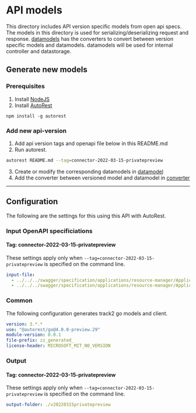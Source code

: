 # API models

This directory includes API version specific models from open api specs. The models in this directory is used for serializing/deserializing request and response. [datamodels](../datamodel/) has the converters to convert between version specific models and datamodels. datamodels will be used for internal controller and datastorage.

## Generate new models
### Prerequisites
1. Install [NodeJS](https://nodejs.org/)
2. Install [AutoRest](http://aka.ms/autorest)
```
npm install -g autorest
```

### Add new api-version

1. Add api version tags and openapi file below in this README.md
2. Run autorest.
```bash
autorest README.md --tag=connector-2022-03-15-privatepreview
```
3. Create or modify the corresponding datamodels in [datamodel](../datamodel/)
4. Add the converter between versioned model and datamodel in [converter](../datamodel/converter/)

---

## Configuration

The following are the settings for this using this API with AutoRest.

### Input OpenAPI specificiations

#### Tag: connector-2022-03-15-privatepreview

These settings apply only when `--tag=connector-2022-03-15-privatepreview` is specified on the command line.

```yaml $(tag) == 'connector-2022-03-15-privatepreview'
input-file:
  - ../../../swagger/specification/applications/resource-manager/Applications.Connector/preview/2022-03-15-privatepreview/mongoDatabases.json
  - ../../../swagger/specification/applications/resource-manager/Applications.Connector/preview/2022-03-15-privatepreview/rabbitMQMessageQueues.json
```

### Common

The following configuration generates track2 go models and client.

```yaml $(tag) != ''
version: 3.*.*
use: "@autorest/go@4.0.0-preview.29"
module-version: 0.0.1
file-prefix: zz_generated_
license-header: MICROSOFT_MIT_NO_VERSION
```

### Output

#### Tag: connector-2022-03-15-privatepreview

These settings apply only when `--tag=connector-2022-03-15-privatepreview` is specified on the command line.

```yaml $(tag) == 'connector-2022-03-15-privatepreview'
output-folder: ./v20220315privatepreview
```
